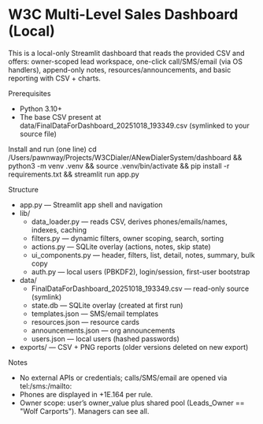 # W3C Multi-Level Sales Dashboard (Local)

This is a local-only Streamlit dashboard that reads the provided CSV and offers: owner-scoped lead workspace, one-click call/SMS/email (via OS handlers), append-only notes, resources/announcements, and basic reporting with CSV + charts.

Prerequisites
- Python 3.10+
- The base CSV present at data/FinalDataForDashboard_20251018_193349.csv (symlinked to your source file)

Install and run (one line)
cd /Users/pawnway/Projects/W3CDialer/ANewDialerSystem/dashboard && python3 -m venv .venv && source .venv/bin/activate && pip install -r requirements.txt && streamlit run app.py

Structure
- app.py — Streamlit app shell and navigation
- lib/
  - data_loader.py — reads CSV, derives phones/emails/names, indexes, caching
  - filters.py — dynamic filters, owner scoping, search, sorting
  - actions.py — SQLite overlay (actions, notes, skip state)
  - ui_components.py — header, filters, list, detail, notes, summary, bulk copy
  - auth.py — local users (PBKDF2), login/session, first-user bootstrap
- data/
  - FinalDataForDashboard_20251018_193349.csv — read-only source (symlink)
  - state.db — SQLite overlay (created at first run)
  - templates.json — SMS/email templates
  - resources.json — resource cards
  - announcements.json — org announcements
  - users.json — local users (hashed passwords)
- exports/ — CSV + PNG reports (older versions deleted on new export)

Notes
- No external APIs or credentials; calls/SMS/email are opened via tel:/sms:/mailto:
- Phones are displayed in +1E.164 per rule.
- Owner scope: user’s owner_value plus shared pool (Leads_Owner == "Wolf Carports"). Managers can see all.
